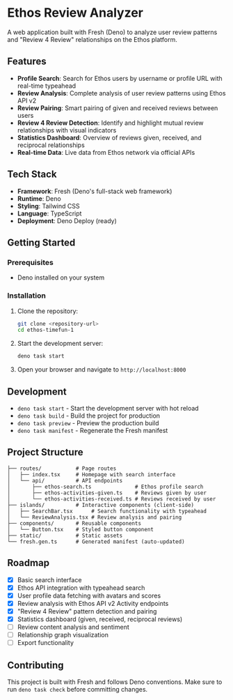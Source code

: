 # Ethos Review Analyzer

A web application built with Fresh (Deno) to analyze user review patterns and "Review 4 Review" relationships on the Ethos platform.

## Features

- **Profile Search**: Search for Ethos users by username or profile URL with real-time typeahead
- **Review Analysis**: Complete analysis of user review patterns using Ethos API v2
- **Review Pairing**: Smart pairing of given and received reviews between users
- **Review 4 Review Detection**: Identify and highlight mutual review relationships with visual indicators
- **Statistics Dashboard**: Overview of reviews given, received, and reciprocal relationships
- **Real-time Data**: Live data from Ethos network via official APIs

## Tech Stack

- **Framework**: Fresh (Deno's full-stack web framework)
- **Runtime**: Deno
- **Styling**: Tailwind CSS
- **Language**: TypeScript
- **Deployment**: Deno Deploy (ready)

## Getting Started

### Prerequisites

- Deno installed on your system

### Installation

1. Clone the repository:
   ```bash
   git clone <repository-url>
   cd ethos-timefun-1
   ```

2. Start the development server:
   ```bash
   deno task start
   ```

3. Open your browser and navigate to `http://localhost:8000`

## Development

- `deno task start` - Start the development server with hot reload
- `deno task build` - Build the project for production
- `deno task preview` - Preview the production build
- `deno task manifest` - Regenerate the Fresh manifest

## Project Structure

```
├── routes/           # Page routes
│   ├── index.tsx     # Homepage with search interface
│   └── api/          # API endpoints
│       ├── ethos-search.ts              # Ethos profile search
│       ├── ethos-activities-given.ts    # Reviews given by user
│       └── ethos-activities-received.ts # Reviews received by user
├── islands/          # Interactive components (client-side)
│   ├── SearchBar.tsx      # Search functionality with typeahead
│   └── ReviewAnalysis.tsx # Review analysis and pairing
├── components/       # Reusable components
│   └── Button.tsx    # Styled button component
├── static/           # Static assets
└── fresh.gen.ts      # Generated manifest (auto-updated)
```

## Roadmap

- [x] Basic search interface
- [x] Ethos API integration with typeahead search
- [x] User profile data fetching with avatars and scores
- [x] Review analysis with Ethos API v2 Activity endpoints
- [x] "Review 4 Review" pattern detection and pairing
- [x] Statistics dashboard (given, received, reciprocal reviews)
- [ ] Review content analysis and sentiment
- [ ] Relationship graph visualization
- [ ] Export functionality

## Contributing

This project is built with Fresh and follows Deno conventions. Make sure to run `deno task check` before committing changes.
